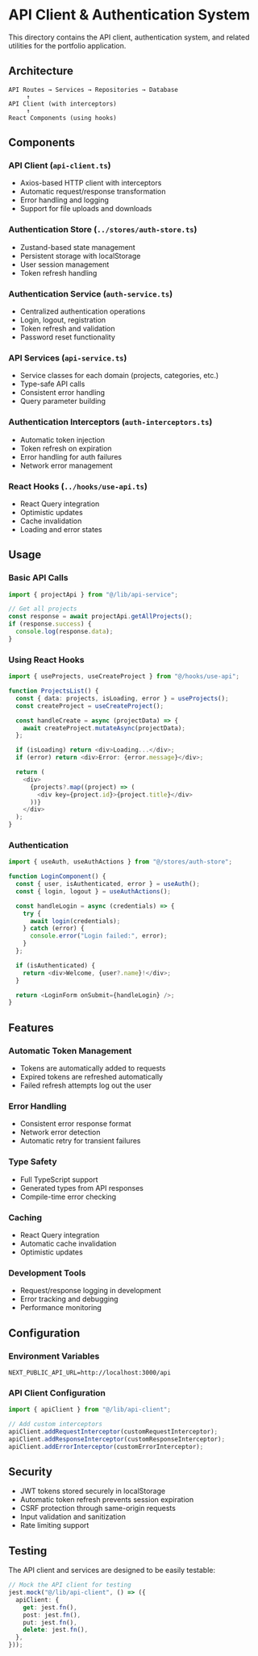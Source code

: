 # API Client & Authentication System

This directory contains the API client, authentication system, and related utilities for the portfolio application.

## Architecture

```
API Routes → Services → Repositories → Database
     ↑
API Client (with interceptors)
     ↑
React Components (using hooks)
```

## Components

### API Client (`api-client.ts`)

- Axios-based HTTP client with interceptors
- Automatic request/response transformation
- Error handling and logging
- Support for file uploads and downloads

### Authentication Store (`../stores/auth-store.ts`)

- Zustand-based state management
- Persistent storage with localStorage
- User session management
- Token refresh handling

### Authentication Service (`auth-service.ts`)

- Centralized authentication operations
- Login, logout, registration
- Token refresh and validation
- Password reset functionality

### API Services (`api-service.ts`)

- Service classes for each domain (projects, categories, etc.)
- Type-safe API calls
- Consistent error handling
- Query parameter building

### Authentication Interceptors (`auth-interceptors.ts`)

- Automatic token injection
- Token refresh on expiration
- Error handling for auth failures
- Network error management

### React Hooks (`../hooks/use-api.ts`)

- React Query integration
- Optimistic updates
- Cache invalidation
- Loading and error states

## Usage

### Basic API Calls

```typescript
import { projectApi } from "@/lib/api-service";

// Get all projects
const response = await projectApi.getAllProjects();
if (response.success) {
  console.log(response.data);
}
```

### Using React Hooks

```typescript
import { useProjects, useCreateProject } from "@/hooks/use-api";

function ProjectsList() {
  const { data: projects, isLoading, error } = useProjects();
  const createProject = useCreateProject();

  const handleCreate = async (projectData) => {
    await createProject.mutateAsync(projectData);
  };

  if (isLoading) return <div>Loading...</div>;
  if (error) return <div>Error: {error.message}</div>;

  return (
    <div>
      {projects?.map((project) => (
        <div key={project.id}>{project.title}</div>
      ))}
    </div>
  );
}
```

### Authentication

```typescript
import { useAuth, useAuthActions } from "@/stores/auth-store";

function LoginComponent() {
  const { user, isAuthenticated, error } = useAuth();
  const { login, logout } = useAuthActions();

  const handleLogin = async (credentials) => {
    try {
      await login(credentials);
    } catch (error) {
      console.error("Login failed:", error);
    }
  };

  if (isAuthenticated) {
    return <div>Welcome, {user?.name}!</div>;
  }

  return <LoginForm onSubmit={handleLogin} />;
}
```

## Features

### Automatic Token Management

- Tokens are automatically added to requests
- Expired tokens are refreshed automatically
- Failed refresh attempts log out the user

### Error Handling

- Consistent error response format
- Network error detection
- Automatic retry for transient failures

### Type Safety

- Full TypeScript support
- Generated types from API responses
- Compile-time error checking

### Caching

- React Query integration
- Automatic cache invalidation
- Optimistic updates

### Development Tools

- Request/response logging in development
- Error tracking and debugging
- Performance monitoring

## Configuration

### Environment Variables

```env
NEXT_PUBLIC_API_URL=http://localhost:3000/api
```

### API Client Configuration

```typescript
import { apiClient } from "@/lib/api-client";

// Add custom interceptors
apiClient.addRequestInterceptor(customRequestInterceptor);
apiClient.addResponseInterceptor(customResponseInterceptor);
apiClient.addErrorInterceptor(customErrorInterceptor);
```

## Security

- JWT tokens stored securely in localStorage
- Automatic token refresh prevents session expiration
- CSRF protection through same-origin requests
- Input validation and sanitization
- Rate limiting support

## Testing

The API client and services are designed to be easily testable:

```typescript
// Mock the API client for testing
jest.mock("@/lib/api-client", () => ({
  apiClient: {
    get: jest.fn(),
    post: jest.fn(),
    put: jest.fn(),
    delete: jest.fn(),
  },
}));
```
